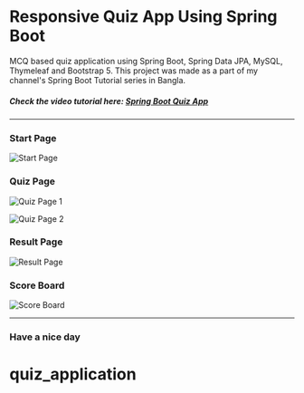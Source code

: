 # Responsive Quiz App Using Spring Boot

MCQ based quiz application using Spring Boot, Spring Data JPA, MySQL, Thymeleaf and Bootstrap 5.
This project was made as a part of my channel's Spring Boot Tutorial series in Bangla.

##### Check the video tutorial here: [Spring Boot Quiz App](https://youtu.be/BqLl7mckWv8)

---

### Start Page

![Start Page](https://raw.githubusercontent.com/DevRezaur/spring-boot-quiz-app/main/screenshots/Start%20Page.PNG)

### Quiz Page

![Quiz Page 1](https://raw.githubusercontent.com/DevRezaur/spring-boot-quiz-app/main/screenshots/Quiz%20Page%201.PNG)

![Quiz Page 2](https://raw.githubusercontent.com/DevRezaur/spring-boot-quiz-app/main/screenshots/Quiz%20Page%202.PNG)

### Result Page

![Result Page](https://raw.githubusercontent.com/DevRezaur/spring-boot-quiz-app/main/screenshots/Result%20Page.PNG)

### Score Board

![Score Board](https://raw.githubusercontent.com/DevRezaur/spring-boot-quiz-app/main/screenshots/Score%20Board.PNG)

---

### Have a nice day
# quiz_application
